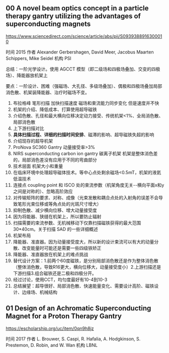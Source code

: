 ## 00 A novel beam optics concept in a particle therapy gantry utilizing the advantages of superconducting magnets

https://www.sciencedirect.com/science/article/abs/pii/S0939388916300010

时间 2015 作者 Alexander Gerbershagen, David Meer, Jacobus Maarten Schippers, Mike Seidel 机构 PSI

总结：一阶光学设计。使用 AGCCT 模型（即二级场和四极场叠加、交变的四极场）、降能器放机架上

要点：一阶设计、困难（强磁场、大孔径、多级场叠加）、偶极和四极场叠加局部消色散、机架装降能器、治疗时磁场不变。

1. 布拉格峰 笔形扫描 加快扫描速度 磁场和束流能力同步变化 但是速度并不快
2. 机架的介绍、降低成本、打算使用超导磁铁
3. 介绍色散、孔径和最大横向位移决定动力接受、传统机架<1%、全局消色散、局部消色散
4. 上下游扫描对比
5. **具体扫描过程、详细的扫描时间安排**、磁滞的影响、超导磁铁失超的影响
6. 介绍现存的超导机架
7. ProNova SC360 Gantry 动量接受率>3%
8. NIRS superconducting carbon ion gantry 碳离子机架 机架是整体消色差的，局部消色差没有应用于不同的弯曲部分
9. 技术层面 机架大小和重量
10. 在临床环境中处理超导磁体技术。等中心点处剩余磁场<0.5mT，机架的液氦低温技术
11. 连接点 coupling point 和 ISCO 处的束流参数（机架角度无关--横向平面x和y之间是对称的）、忽略高阶效应
12. 对传输矩阵的要求、对称、成像（光束发散和耦合点处的入射角的误差不会导致笔形光束位移或等角点处的光斑尺寸增大）
13. 抑制色散、减少横向位移、增大动量接受度
14. 因为将能器、狭缝在机架上，所以要防止辐射
15. 扫描需要的束流参数、无机械移动下仅靠扫描磁铁获得的最大范围30*40cm。关于扫描 SAD 的一些详细概述
16. 机架布局
17. 降能器、准直器。因为动量接受度大，所以新的设计束流可以有大的动量分散、改变能量时可能还是需要一些四级铁矫正
18. 降能器、准直器放在机架上的难点挑战
19. 替代设计方案：1.前两个60度磁铁，是分别局部消色散还是作为整体消色散（整体消色散，导致R16更大，横向位移大，动量接受度小）2.上游扫描还是下游扫描3.组合磁铁还是二极和四极分开。
20. 经过讨论，使用CCT，均匀度最好有10-4到10-3
21. 总结展望：超导很好、局部消色散、快速能量变化、需要设计高阶、磁铁设计、边缘场、机械结构

## 01 Design of an Achromatic Superconducting Magnet for a Proton Therapy Gantry

https://escholarship.org/uc/item/0qn9h8jz

时间 2017 作者 L. Brouwer, S. Caspi, R. Hafalia, A. Hodgkinson, S. Prestemon, D. Robin, and W. Wan 机构 LBNL

